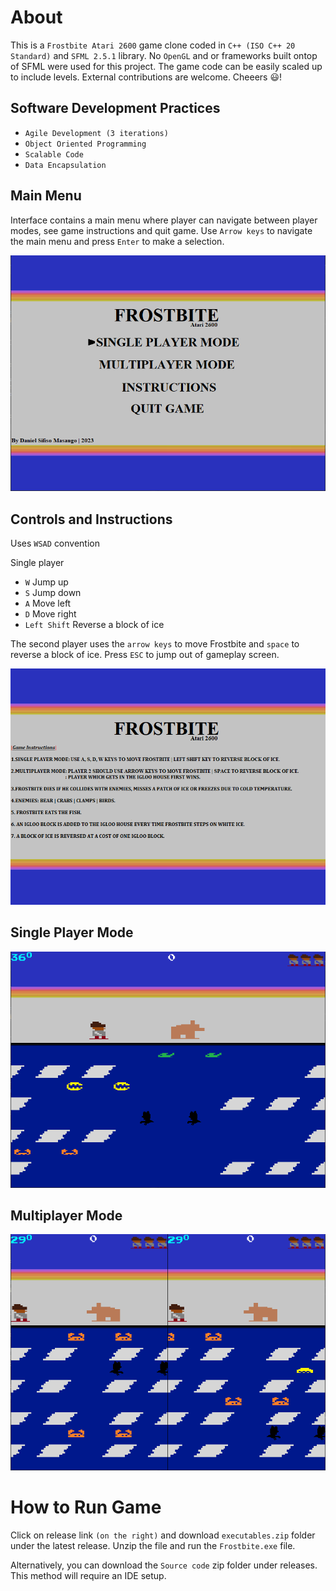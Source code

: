 # About
This is a `Frostbite Atari 2600` game clone coded in `C++ (ISO C++ 20 Standard)` and `SFML 2.5.1` library. No `OpenGL` and or frameworks built ontop of SFML were used for this project. The game code can be easily scaled up to include levels. External contributions are welcome. Cheeers :smiley:!

## Software Development Practices

- `Agile Development (3 iterations)`
- `Object Oriented Programming`
- `Scalable Code`
- `Data Encapsulation`

## Main Menu
Interface contains a main menu where player can navigate between player modes, see game instructions and quit game. Use `Arrow keys` to navigate the main menu and press `Enter` to make a selection.

![image](resources/menuscreen_MD.png)

## Controls and Instructions

Uses `WSAD` convention

Single player
- `W` Jump up
- `S` Jump down
- `A` Move left
- `D` Move right
- `Left Shift` Reverse a block of ice

The second player uses the `arrow keys` to move Frostbite and `space` to reverse a block of ice. Press `ESC` to jump out of gameplay screen. 

![image](resources/instructions_MD.png)

## Single Player Mode

![image](resources/single_player_mode.png)

## Multiplayer Mode

![image](resources/multiplayer.png)

# How to Run Game
Click on release link `(on the right)` and download `executables.zip` folder under the latest release. Unzip the file and run the `Frostbite.exe` file.

Alternatively, you can download the `Source code` zip folder under releases. This method will require an IDE setup.

